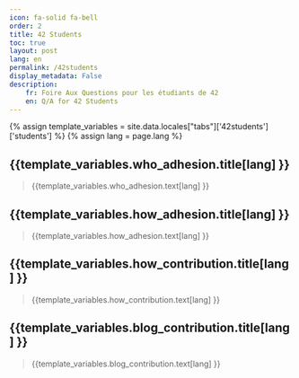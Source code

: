```yaml
---
icon: fa-solid fa-bell
order: 2
title: 42 Students
toc: true
layout: post
lang: en
permalink: /42students
display_metadata: False
description:
    fr: Foire Aux Questions pour les étudiants de 42
    en: Q/A for 42 Students
---
```


{% assign template_variables = site.data.locales["tabs"]['42students']['students'] %}
{% assign lang = page.lang %}

<!-- ![42AI banniere](/assets/img/banners/banner_black_00.png){: width="100%";height="auto" } -->

## {{template_variables.who_adhesion.title[lang] }}

> {{template_variables.who_adhesion.text[lang] }}

## {{template_variables.how_adhesion.title[lang] }}

> {{template_variables.how_adhesion.text[lang] }}

## {{template_variables.how_contribution.title[lang] }}

> {{template_variables.how_contribution.text[lang] }}

## {{template_variables.blog_contribution.title[lang] }}

> {{template_variables.blog_contribution.text[lang] }}

